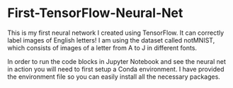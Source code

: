 # First-TensorFlow-Neural-Net

This is my first neural network I created using TensorFlow. It can correctly label images of English letters! 
I am using the dataset called notMNIST, which consists of images of a letter from A to J in different fonts.

In order to run the code blocks in Jupyter Notebook and see the neural net in action you will need to first setup a Conda environment. 
I have provided the environment file so you can easily install all the necessary packages.
